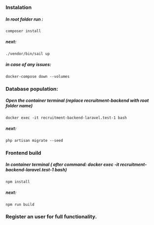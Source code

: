 ### Instalation
##### In root folder run :
#### 
```
composer install
```
##### next:
####
```
./vendor/bin/sail up
```
##### in case of any issues:
####
```
docker-compose down --volumes
```

### Database population:
##### Open the container terminal (replace recruitment-backend with root folder name)
#### 
```
docker exec -it recruitment-backend-laravel.test-1 bash
```
##### next:
####
```
php artisan migrate --seed
```

### Frontend build
##### In container terminal ( after command: docker exec -it recruitment-backend-laravel.test-1 bash)
#### 
```
npm install
```
##### next:
####
```
npm run build
```
### Register an user for full functionality.

